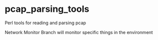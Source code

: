 # pcap_parsing_tools
Perl tools for reading and parsing pcap

Network Monitor Branch will monitor specific things in the environment
